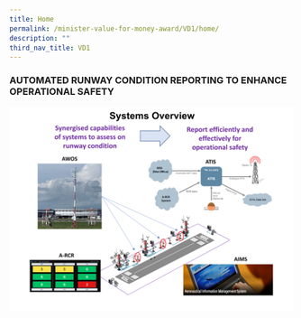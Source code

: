 ```yaml
---
title: Home
permalink: /minister-value-for-money-award/VD1/home/
description: ""
third_nav_title: VD1
---
```

<h3 >AUTOMATED RUNWAY CONDITION REPORTING TO ENHANCE OPERATIONAL SAFETY</h3>
<img src="/images/VFM/VD1/VD1 IconicPic2.png"   />